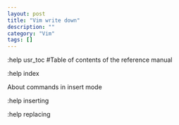 ```yaml
---
layout: post
title: "Vim write down"
description: ""
category: "Vim"
tags: []
---
```


:help usr_toc #Table of contents of the reference manual

:help index

About commands in insert mode

:help inserting

:help replacing

